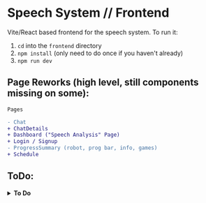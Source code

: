 # Speech System // Frontend
Vite/React based frontend for the speech system. To run it:
1. `cd` into the `frontend` directory
2. `npm install` (only need to do once if you haven't already)
3. `npm run dev`


## Page Reworks (high level, still components missing on some):
```diff
Pages

- Chat
+ ChatDetails
+ Dashboard ("Speech Analysis" Page)
+ Login / Signup
- ProgressSummary (robot, prog bar, info, games)
+ Schedule

```


## ToDo:
<details closed> <summary> <b>To Do</b> </summary>

* Do stuff when there are no chats 

* Theme 
    - universal color sources (change depending on patient/caregiver)
    - font size - throughout the project font size should be relative and then there should be like a global font size we can adjust

Differentiation between patient and caregiver profiles
* Add a bootstrap "theme" to switch things from blue or purple
* Header when signed in as a patient

Database related stuff
* "sentiment" field of the ChatSession model isn't correct
* Add "auto_renew" to Goal in the database
    - means we have to do this in a few spots: `models.py, serializers.py, models.ts`
* Can we set a value for if the user is a patient inside AuthContext or whatever and then import it...?


Misc.
* Add a refresh chats utility
    - call it when leaving the Chat page to make sure the new chat is on the Dashboard
    - add a button to the dashboard to also call the refresh thing

* Chat Page
    - Fix the stuff going on top of the buttons
    - Buttons could be a lot cleaner
    - Too many react updates going -> sometimes messages appear out of order

* Move files around / remove old
    - functions
    - components

</details>

